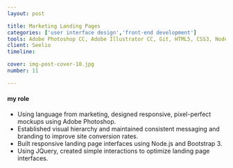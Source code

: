```yaml
---
layout: post

title: Marketing Landing Pages
categories: ['user interface design','front-end development']
tools: Adobe Photoshop CC, Adobe Illustrator CC, Git, HTML5, CSS3, Node.js, JQuery, Bootstrap 3
client: Seelio
timeline:

cover: img-post-cover-10.jpg
number: 11

---
```


<h4 class="heading heading--regular heading--emphasize post__heading--stacked">my role</h4>
<div class="marker-post-heading"></div>
<ul>
	<li>Using language from marketing, designed responsive, pixel-perfect mockups using Adobe Photoshop.</li>
	<li>Established visual hierarchy and maintained consistent messaging and branding to improve site conversion rates.</li>
	<li>Built responsive landing page interfaces using Node.js and Bootstrap 3.</li>
	<li>Using JQuery, created simple interactions to optimize landing page interfaces.</li>
</li>
</ul>

